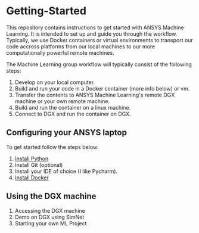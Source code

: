 # Getting-Started

This repository contains instructions to get started with ANSYS Machine Learning. It is intended to set up and guide
you through the workflow.
Typically, we use Docker containers or virtual environments to transport our code accross platforms from our local machines to our more computationally powerful remote machines.

The Machine Learning group workflow will typically consist of the following steps:
1. Develop on your local computer.
1. Build and run your code in a Docker container (more info below) or vm.
1. Transfer the contents to ANSYS Machine Learning's remote DGX machine or your own remote machine.
1. Build and run the container on a linux machine. 
1. Connect to DGX and run the container on DGX.

## Configuring your ANSYS laptop
To get started follow the steps below:
1. [Install Python](InstallingPython.md)
  1. Install Git (optional)
  1. Install your IDE of choice (I like Pycharm).
1. [Install Docker](InstallingDocker.md)

## Using the DGX machine
1. Accessing the DGX machine
1. Demo on DGX using SimNet
1. Starting your own ML Project


